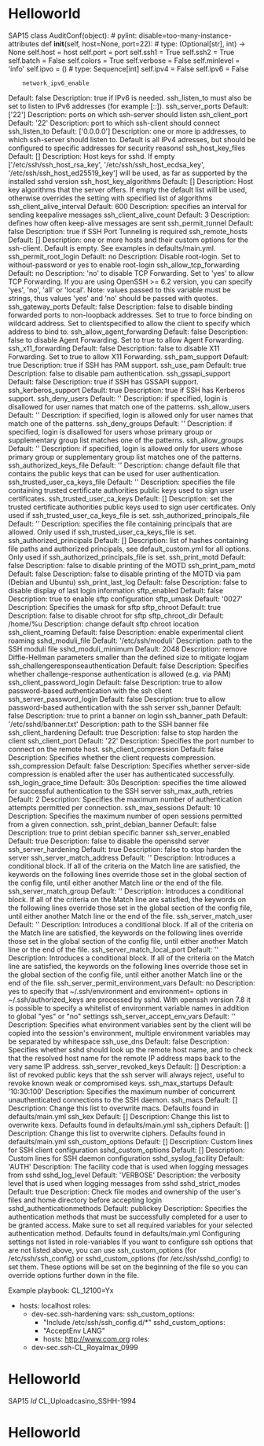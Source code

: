 # Helloworld
SAP15
class AuditConf(object):
	# pylint: disable=too-many-instance-attributes
	def __init__(self, host=None, port=22):
		# type: (Optional[str], int) -> None
		self.host = host
		self.port = port
		self.ssh1 = True
		self.ssh2 = True
		self.batch = False
		self.colors = True
		self.verbose = False
		self.minlevel = 'info'
		self.ipvo = ()  # type: Sequence[int]
		self.ipv4 = False
		self.ipv6 = False
		
		network_ipv6_enable
Default: false
Description: true if IPv6 is needed. ssh_listen_to must also be set to listen to IPv6 addresses (for example [::]).
ssh_server_ports
Default: ['22']
Description: ports on which ssh-server should listen
ssh_client_port
Default: '22'
Description: port to which ssh-client should connect
ssh_listen_to
Default: ['0.0.0.0']
Description: one or more ip addresses, to which ssh-server should listen to. Default is all IPv4 adresses, but should be configured to specific addresses for security reasons!
ssh_host_key_files
Default: []
Description: Host keys for sshd. If empty ['/etc/ssh/ssh_host_rsa_key', '/etc/ssh/ssh_host_ecdsa_key', '/etc/ssh/ssh_host_ed25519_key'] will be used, as far as supported by the installed sshd version
ssh_host_key_algorithms
Default: []
Description: Host key algorithms that the server offers. If empty the default list will be used, otherwise overrides the setting with specified list of algorithms
ssh_client_alive_interval
Default: 600
Description: specifies an interval for sending keepalive messages
ssh_client_alive_count
Default: 3
Description: defines how often keep-alive messages are sent
ssh_permit_tunnel
Default: false
Description: true if SSH Port Tunneling is required
ssh_remote_hosts
Default: []
Description: one or more hosts and their custom options for the ssh-client. Default is empty. See examples in defaults/main.yml.
ssh_permit_root_login
Default: no
Description: Disable root-login. Set to without-password or yes to enable root-login
ssh_allow_tcp_forwarding
Default: no
Description: 'no' to disable TCP Forwarding. Set to 'yes' to allow TCP Forwarding. If you are using OpenSSH >= 6.2 version, you can specify 'yes', 'no', 'all' or 'local'.
Note: values passed to this variable must be strings, thus values 'yes' and 'no' should be passed with quotes.
ssh_gateway_ports
Default: false
Description: false to disable binding forwarded ports to non-loopback addresses. Set to true to force binding on wildcard address. Set to clientspecified to allow the client to specify which address to bind to.
ssh_allow_agent_forwarding
Default: false
Description: false to disable Agent Forwarding. Set to true to allow Agent Forwarding.
ssh_x11_forwarding
Default: false
Description: false to disable X11 Forwarding. Set to true to allow X11 Forwarding.
ssh_pam_support
Default: true
Description: true if SSH has PAM support.
ssh_use_pam
Default: true
Description: false to disable pam authentication.
ssh_gssapi_support
Default: false
Description: true if SSH has GSSAPI support.
ssh_kerberos_support
Default: true
Description: true if SSH has Kerberos support.
ssh_deny_users
Default: ''
Description: if specified, login is disallowed for user names that match one of the patterns.
ssh_allow_users
Default: ''
Description: if specified, login is allowed only for user names that match one of the patterns.
ssh_deny_groups
Default: ''
Description: if specified, login is disallowed for users whose primary group or supplementary group list matches one of the patterns.
ssh_allow_groups
Default: ''
Description: if specified, login is allowed only for users whose primary group or supplementary group list matches one of the patterns.
ssh_authorized_keys_file
Default: ''
Description: change default file that contains the public keys that can be used for user authentication.
ssh_trusted_user_ca_keys_file
Default: ''
Description: specifies the file containing trusted certificate authorities public keys used to sign user certificates.
ssh_trusted_user_ca_keys
Default: []
Description: set the trusted certificate authorities public keys used to sign user certificates. Only used if ssh_trusted_user_ca_keys_file is set.
ssh_authorized_principals_file
Default: ''
Description: specifies the file containing principals that are allowed. Only used if ssh_trusted_user_ca_keys_file is set.
ssh_authorized_principals
Default: []
Description: list of hashes containing file paths and authorized principals, see default_custom.yml for all options. Only used if ssh_authorized_principals_file is set.
ssh_print_motd
Default: false
Description: false to disable printing of the MOTD
ssh_print_pam_motd
Default: false
Description: false to disable printing of the MOTD via pam (Debian and Ubuntu)
ssh_print_last_log
Default: false
Description: false to disable display of last login information
sftp_enabled
Default: false
Description: true to enable sftp configuration
sftp_umask
Default: '0027'
Description: Specifies the umask for sftp
sftp_chroot
Default: true
Description: false to disable chroot for sftp
sftp_chroot_dir
Default: /home/%u
Description: change default sftp chroot location
ssh_client_roaming
Default: false
Description: enable experimental client roaming
sshd_moduli_file
Default: '/etc/ssh/moduli'
Description: path to the SSH moduli file
sshd_moduli_minimum
Default: 2048
Description: remove Diffie-Hellman parameters smaller than the defined size to mitigate logjam
ssh_challengeresponseauthentication
Default: false
Description: Specifies whether challenge-response authentication is allowed (e.g. via PAM)
ssh_client_password_login
Default: false
Description: true to allow password-based authentication with the ssh client
ssh_server_password_login
Default: false
Description: true to allow password-based authentication with the ssh server
ssh_banner
Default: false
Description: true to print a banner on login
ssh_banner_path
Default: '/etc/sshd/banner.txt'
Description: path to the SSH banner file
ssh_client_hardening
Default: true
Description: false to stop harden the client
ssh_client_port
Default: '22'
Description: Specifies the port number to connect on the remote host.
ssh_client_compression
Default: false
Description: Specifies whether the client requests compression.
ssh_compression
Default: false
Description: Specifies whether server-side compression is enabled after the user has authenticated successfully.
ssh_login_grace_time
Default: 30s
Description: specifies the time allowed for successful authentication to the SSH server
ssh_max_auth_retries
Default: 2
Description: Specifies the maximum number of authentication attempts permitted per connection.
ssh_max_sessions
Default: 10
Description: Specifies the maximum number of open sessions permitted from a given connection.
ssh_print_debian_banner
Default: false
Description: true to print debian specific banner
ssh_server_enabled
Default: true
Description: false to disable the opensshd server
ssh_server_hardening
Default: true
Description: false to stop harden the server
ssh_server_match_address
Default: ''
Description: Introduces a conditional block. If all of the criteria on the Match line are satisfied, the keywords on the following lines override those set in the global section of the config file, until either another Match line or the end of the file.
ssh_server_match_group
Default: ''
Description: Introduces a conditional block. If all of the criteria on the Match line are satisfied, the keywords on the following lines override those set in the global section of the config file, until either another Match line or the end of the file.
ssh_server_match_user
Default: ''
Description: Introduces a conditional block. If all of the criteria on the Match line are satisfied, the keywords on the following lines override those set in the global section of the config file, until either another Match line or the end of the file.
ssh_server_match_local_port
Default: ''
Description: Introduces a conditional block. If all of the criteria on the Match line are satisfied, the keywords on the following lines override those set in the global section of the config file, until either another Match line or the end of the file.
ssh_server_permit_environment_vars
Default: no
Description: yes to specify that ~/.ssh/environment and environment= options in ~/.ssh/authorized_keys are processed by sshd. With openssh version 7.8 it is possible to specify a whitelist of environment variable names in addition to global "yes" or "no" settings
ssh_server_accept_env_vars
Default: ''
Description: Specifies what environment variables sent by the client will be copied into the session's environment, multiple environment variables may be separated by whitespace
ssh_use_dns
Default: false
Description: Specifies whether sshd should look up the remote host name, and to check that the resolved host name for the remote IP address maps back to the very same IP address.
ssh_server_revoked_keys
Default: []
Description: a list of revoked public keys that the ssh server will always reject, useful to revoke known weak or compromised keys.
ssh_max_startups
Default: '10:30:100'
Description: Specifies the maximum number of concurrent unauthenticated connections to the SSH daemon.
ssh_macs
Default: []
Description: Change this list to overwrite macs. Defaults found in defaults/main.yml
ssh_kex
Default: []
Description: Change this list to overwrite kexs. Defaults found in defaults/main.yml
ssh_ciphers
Default: []
Description: Change this list to overwrite ciphers. Defaults found in defaults/main.yml
ssh_custom_options
Default: []
Description: Custom lines for SSH client configuration
sshd_custom_options
Default: []
Description: Custom lines for SSH daemon configuration
sshd_syslog_facility
Default: 'AUTH'
Description: The facility code that is used when logging messages from sshd
sshd_log_level
Default: 'VERBOSE'
Description: the verbosity level that is used when logging messages from sshd
sshd_strict_modes
Default: true
Description: Check file modes and ownership of the user's files and home directory before accepting login
sshd_authenticationmethods
Default: publickey
Description: Specifies the authentication methods that must be successfully completed for a user to be granted access. Make sure to set all required variables for your selected authentication method. Defaults found in defaults/main.yml
Configuring settings not listed in role-variables
If you want to configure ssh options that are not listed above, you can use ssh_custom_options (for /etc/ssh/ssh_config) or sshd_custom_options (for /etc/ssh/sshd_config) to set them. These options will be set on the beginning of the file so you can override options further down in the file.

Example playbook:
CL_1*2*100=Yx
- hosts: localhost
  roles:
    - dev-sec.ssh-hardening
  vars:
    ssh_custom_options:
      - "Include /etc/ssh/ssh_config.d/*"
    sshd_custom_options:
      - "AcceptEnv LANG"
      - hosts: http://www.com.org
       roles:
    - dev-sec.ssh-CL_Royalmax_0999
# Helloworld
SAP15
$Id$
CL_Uploadcasino_SSHH-1994
# Helloworld

